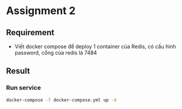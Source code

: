 # Assignment 2

## Requirement
- Viết docker compose để deploy 1 container của Redis, có cấu hình password, cổng của redis là 7484

## Result

### Run service

```bash
docker-compose -f docker-compose.yml up -d
```